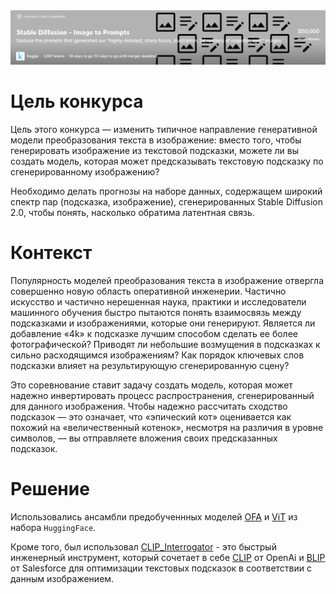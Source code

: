 <img src="https://raw.githubusercontent.com/akscent/kaggle-competitions/main/StableDiffusion/img/banner.PNG">

# Цель конкурса 

Цель этого конкурса — изменить типичное направление генеративной модели преобразования текста в изображение: вместо того, чтобы генерировать изображение из текстовой подсказки, можете ли вы создать модель, которая может предсказывать текстовую подсказку по сгенерированному изображению? 

Необходимо делать прогнозы на наборе данных, содержащем широкий спектр пар (подсказка, изображение), сгенерированных Stable Diffusion 2.0, чтобы понять, насколько обратима латентная связь. 
# Контекст 

Популярность моделей преобразования текста в изображение отвергла совершенно новую область оперативной инженерии. Частично искусство и частично нерешенная наука, практики и исследователи машинного обучения быстро пытаются понять взаимосвязь между подсказками и изображениями, которые они генерируют. Является ли добавление «4k» к подсказке лучшим способом сделать ее более фотографической? Приводят ли небольшие возмущения в подсказках к сильно расходящимся изображениям? Как порядок ключевых слов подсказки влияет на результирующую сгенерированную сцену? 

Это соревнование ставит задачу создать модель, которая может надежно инвертировать процесс распространения, сгенерированный для данного изображения. Чтобы надежно рассчитать сходство подсказок — это означает, что «эпический кот» оценивается как похожий на «величественный котенок», несмотря на различия в уровне символов, — вы отправляете вложения своих предсказанных подсказок.
 
# Решение 

Использовались ансамбли предобученнных моделей [OFA](https://huggingface.co/OFA-Sys/ofa-large-caption) и [ViT](https://huggingface.co/google/vit-base-patch16-224) из набора `HuggingFace`.

Кроме того, был использовал [CLIP_Interrogator](https://huggingface.co/spaces/pharma/CLIP-Interrogator) - это быстрый инженерный инструмент, который сочетает в себе [CLIP](https://openai.com/blog/clip) от OpenAi и [BLIP](https://blog.salesforceairesearch.com/blip-bootstrapping-ranguage-image-pretraining/) от Salesforce для оптимизации текстовых подсказок в соответствии с данным изображением.
